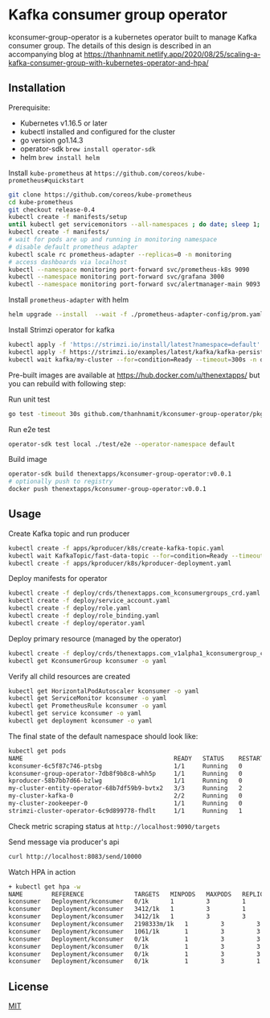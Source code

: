 # Kafka consumer group operator

kconsumer-group-operator is a kubernetes operator built to manage Kafka consumer group. The details of this design is
described in an accompanying blog at https://thanhnamit.netlify.app/2020/08/25/scaling-a-kafka-consumer-group-with-kubernetes-operator-and-hpa/

## Installation

Prerequisite:
- Kubernetes v1.16.5 or later
- kubectl installed and configured for the cluster
- go version go1.14.3
- operator-sdk `brew install operator-sdk`
- helm `brew install helm`

Install `kube-prometheus` at `https://github.com/coreos/kube-prometheus#quickstart`

```sh
git clone https://github.com/coreos/kube-prometheus
cd kube-prometheus
git checkout release-0.4
kubectl create -f manifests/setup
until kubectl get servicemonitors --all-namespaces ; do date; sleep 1; echo ""; done
kubectl create -f manifests/
# wait for pods are up and running in monitoring namespace
# disable default prometheus adapter
kubectl scale rc prometheus-adapter --replicas=0 -n monitoring
# access dashboards via localhost
kubectl --namespace monitoring port-forward svc/prometheus-k8s 9090
kubectl --namespace monitoring port-forward svc/grafana 3000
kubectl --namespace monitoring port-forward svc/alertmanager-main 9093
```

Install `prometheus-adapter` with helm

```sh
helm upgrade --install  --wait -f ./prometheus-adapter-config/prom.yaml prom-adapter stable/prometheus-adapter -n monitoring
```

Install Strimzi operator for kafka

```sh
kubectl apply -f 'https://strimzi.io/install/latest?namespace=default' -n default
kubectl apply -f https://strimzi.io/examples/latest/kafka/kafka-persistent-single.yaml -n default
kubectl wait kafka/my-cluster --for=condition=Ready --timeout=300s -n default
```

Pre-built images are available at https://hub.docker.com/u/thenextapps/ but you can rebuild with following step:

Run unit test

```sh
go test -timeout 30s github.com/thanhnamit/kconsumer-group-operator/pkg/controller/kconsumergroup -run TestKconsumerGroupController
```

Run e2e test

```sh
operator-sdk test local ./test/e2e --operator-namespace default
```

Build image

```sh
operator-sdk build thenextapps/kconsumer-group-operator:v0.0.1
# optionally push to registry
docker push thenextapps/kconsumer-group-operator:v0.0.1
```

## Usage

Create Kafka topic and run producer

```sh
kubectl create -f apps/kproducer/k8s/create-kafka-topic.yaml
kubectl wait KafkaTopic/fast-data-topic --for=condition=Ready --timeout=300s
kubectl create -f apps/kproducer/k8s/kproducer-deployment.yaml
```

Deploy manifests for operator

```sh
kubectl create -f deploy/crds/thenextapps.com_kconsumergroups_crd.yaml
kubectl create -f deploy/service_account.yaml
kubectl create -f deploy/role.yaml
kubectl create -f deploy/role_binding.yaml
kubectl create -f deploy/operator.yaml
```

Deploy primary resource (managed by the operator)

```sh
kubectl create -f deploy/crds/thenextapps.com_v1alpha1_kconsumergroup_cr.yaml
kubectl get KconsumerGroup kconsumer -o yaml
```

Verify all child resources are created

```sh
kubectl get HorizontalPodAutoscaler kconsumer -o yaml
kubectl get ServiceMonitor kconsumer -o yaml
kubectl get PrometheusRule kconsumer -o yaml
kubectl get service kconsumer -o yaml
kubectl get deployment kconsumer -o yaml
```

The final state of the default namespace should look like:

```sh
kubectl get pods
NAME                                          READY   STATUS    RESTARTS   AGE
kconsumer-6c5f87c746-ptsbg                    1/1     Running   0          20h
kconsumer-group-operator-7db8f9b8c8-whh5p     1/1     Running   0          158m
kproducer-58b7bb7d66-bzlwg                    1/1     Running   0          26h
my-cluster-entity-operator-68b7df59b9-bvtx2   3/3     Running   2          26h
my-cluster-kafka-0                            2/2     Running   0          26h
my-cluster-zookeeper-0                        1/1     Running   0          26h
strimzi-cluster-operator-6c9d899778-fhdlt     1/1     Running   1          26h
```

Check metric scraping status at `http://localhost:9090/targets` 

Send message via producer's api

```sh
curl http://localhost:8083/send/10000
```

Watch HPA in action

```sh
+ kubectl get hpa -w
NAME        REFERENCE              TARGETS   MINPODS   MAXPODS   REPLICAS   AGE
kconsumer   Deployment/kconsumer   0/1k      1         3         1          53s
kconsumer   Deployment/kconsumer   3412/1k   1         3         1          107s
kconsumer   Deployment/kconsumer   3412/1k   1         3         3          2m1s
kconsumer   Deployment/kconsumer   2198333m/1k   1         3         3          2m17s
kconsumer   Deployment/kconsumer   1061/1k       1         3         3          2m32s
kconsumer   Deployment/kconsumer   0/1k          1         3         3          3m18s
kconsumer   Deployment/kconsumer   0/1k          1         3         3          7m24s
kconsumer   Deployment/kconsumer   0/1k          1         3         3          8m10s
kconsumer   Deployment/kconsumer   0/1k          1         3         1          8m25s
```

## License
[MIT](https://choosealicense.com/licenses/mit/)
